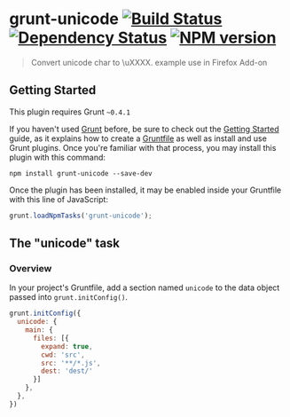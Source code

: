 # grunt-unicode [![Build Status](https://travis-ci.org/netwjx/grunt-unicode.png)](https://travis-ci.org/netwjx/grunt-unicode) [![Dependency Status](https://gemnasium.com/netwjx/grunt-unicode.png)](https://gemnasium.com/netwjx/grunt-unicode) [![NPM version](https://badge.fury.io/js/grunt-unicode.png)](http://badge.fury.io/js/grunt-unicode)

> Convert unicode char to \\uXXXX. example use in Firefox Add-on

## Getting Started
This plugin requires Grunt `~0.4.1`

If you haven't used [Grunt](http://gruntjs.com/) before, be sure to check out the [Getting Started](http://gruntjs.com/getting-started) guide, as it explains how to create a [Gruntfile](http://gruntjs.com/sample-gruntfile) as well as install and use Grunt plugins. Once you're familiar with that process, you may install this plugin with this command:

```shell
npm install grunt-unicode --save-dev
```

Once the plugin has been installed, it may be enabled inside your Gruntfile with this line of JavaScript:

```js
grunt.loadNpmTasks('grunt-unicode');
```

## The "unicode" task

### Overview
In your project's Gruntfile, add a section named `unicode` to the data object passed into `grunt.initConfig()`.

```js
grunt.initConfig({
  unicode: {
    main: {
      files: [{
        expand: true,
        cwd: 'src',
        src: '**/*.js',
        dest: 'dest/'
      }]
    },
  },
})
```

